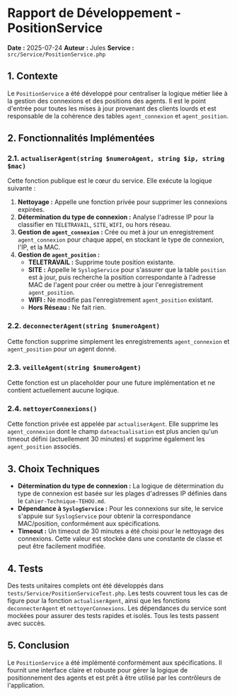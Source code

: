 # Rapport de Développement - PositionService

**Date :** 2025-07-24
**Auteur :** Jules
**Service :** `src/Service/PositionService.php`

## 1. Contexte

Le `PositionService` a été développé pour centraliser la logique métier liée à la gestion des connexions et des positions des agents. Il est le point d'entrée pour toutes les mises à jour provenant des clients lourds et est responsable de la cohérence des tables `agent_connexion` et `agent_position`.

## 2. Fonctionnalités Implémentées

### 2.1. `actualiserAgent(string $numeroAgent, string $ip, string $mac)`

Cette fonction publique est le cœur du service. Elle exécute la logique suivante :
1.  **Nettoyage :** Appelle une fonction privée pour supprimer les connexions expirées.
2.  **Détermination du type de connexion :** Analyse l'adresse IP pour la classifier en `TELETRAVAIL`, `SITE`, `WIFI`, ou hors réseau.
3.  **Gestion de `agent_connexion` :** Crée ou met à jour un enregistrement `agent_connexion` pour chaque appel, en stockant le type de connexion, l'IP, et la MAC.
4.  **Gestion de `agent_position` :**
    -   **TELETRAVAIL :** Supprime toute position existante.
    -   **SITE :** Appelle le `SyslogService` pour s'assurer que la table `position` est à jour, puis recherche la position correspondante à l'adresse MAC de l'agent pour créer ou mettre à jour l'enregistrement `agent_position`.
    -   **WIFI :** Ne modifie pas l'enregistrement `agent_position` existant.
    -   **Hors Réseau :** Ne fait rien.

### 2.2. `deconnecterAgent(string $numeroAgent)`

Cette fonction supprime simplement les enregistrements `agent_connexion` et `agent_position` pour un agent donné.

### 2.3. `veilleAgent(string $numeroAgent)`

Cette fonction est un placeholder pour une future implémentation et ne contient actuellement aucune logique.

### 2.4. `nettoyerConnexions()`

Cette fonction privée est appelée par `actualiserAgent`. Elle supprime les `agent_connexion` dont le champ `dateactualisation` est plus ancien qu'un timeout défini (actuellement 30 minutes) et supprime également les `agent_position` associés.

## 3. Choix Techniques

-   **Détermination du type de connexion :** La logique de détermination du type de connexion est basée sur les plages d'adresses IP définies dans le `Cahier-Technique-TEHOU.md`.
-   **Dépendance à `SyslogService` :** Pour les connexions sur site, le service s'appuie sur `SyslogService` pour obtenir la correspondance MAC/position, conformément aux spécifications.
-   **Timeout :** Un timeout de 30 minutes a été choisi pour le nettoyage des connexions. Cette valeur est stockée dans une constante de classe et peut être facilement modifiée.

## 4. Tests

Des tests unitaires complets ont été développés dans `tests/Service/PositionServiceTest.php`. Les tests couvrent tous les cas de figure pour la fonction `actualiserAgent`, ainsi que les fonctions `deconnecterAgent` et `nettoyerConnexions`. Les dépendances du service sont mockées pour assurer des tests rapides et isolés. Tous les tests passent avec succès.

## 5. Conclusion

Le `PositionService` a été implémenté conformément aux spécifications. Il fournit une interface claire et robuste pour gérer la logique de positionnement des agents et est prêt à être utilisé par les contrôleurs de l'application.
